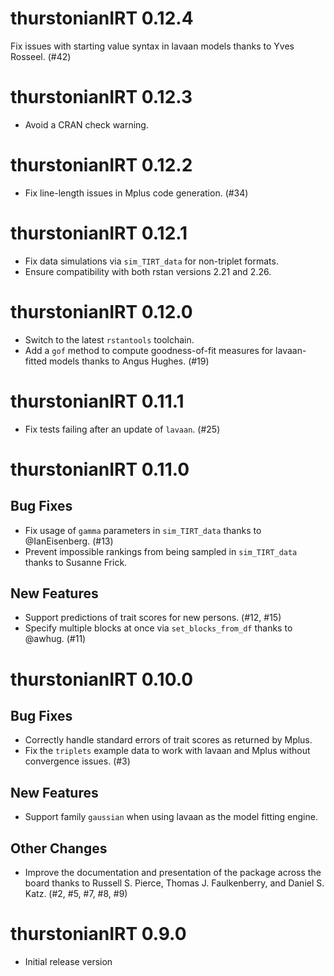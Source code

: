 # thurstonianIRT 0.12.4

Fix issues with starting value syntax in lavaan models thanks to
Yves Rosseel. (#42)

# thurstonianIRT 0.12.3

* Avoid a CRAN check warning.

# thurstonianIRT 0.12.2

* Fix line-length issues in Mplus code generation. (#34)

# thurstonianIRT 0.12.1

* Fix data simulations via `sim_TIRT_data` for non-triplet formats.
* Ensure compatibility with both rstan versions 2.21 and 2.26.

# thurstonianIRT 0.12.0

* Switch to the latest `rstantools` toolchain.
* Add a `gof` method to compute goodness-of-fit measures
for lavaan-fitted models thanks to Angus Hughes. (#19)


# thurstonianIRT 0.11.1

* Fix tests failing after an update of `lavaan`. (#25)


# thurstonianIRT 0.11.0

## Bug Fixes

* Fix usage of `gamma` parameters in `sim_TIRT_data`
thanks to @IanEisenberg. (#13)
* Prevent impossible rankings from being sampled in 
`sim_TIRT_data` thanks to Susanne Frick.

## New Features

* Support predictions of trait scores for new persons. (#12, #15)
* Specify multiple blocks at once via `set_blocks_from_df`
thanks to @awhug. (#11)


# thurstonianIRT 0.10.0

## Bug Fixes

* Correctly handle standard errors of trait scores as returned by Mplus.
* Fix the `triplets` example data to work with lavaan and Mplus without
convergence issues. (#3)

## New Features

* Support family `gaussian` when using lavaan as the model fitting engine.

## Other Changes

* Improve the documentation and presentation of the package across the board 
thanks to Russell S. Pierce, Thomas J. Faulkenberry, and Daniel S. Katz.
(#2, #5, #7, #8, #9)


# thurstonianIRT 0.9.0
  
* Initial release version
